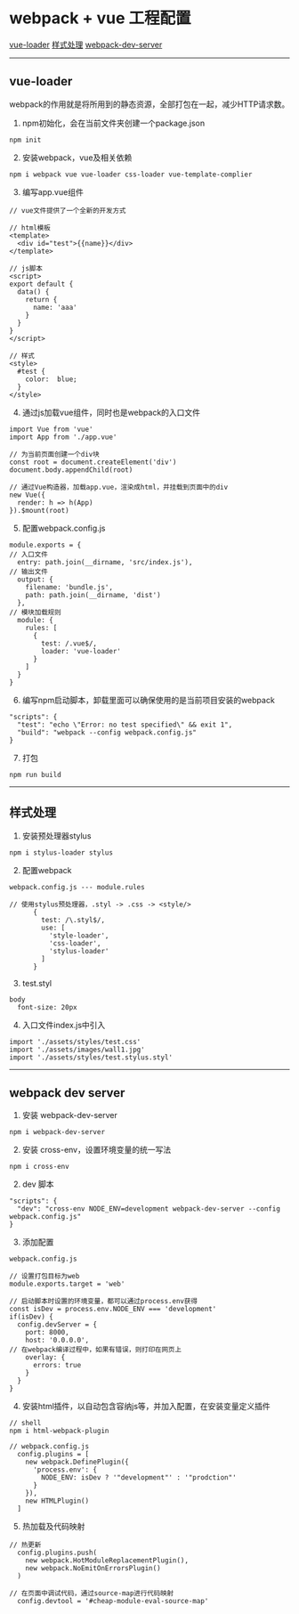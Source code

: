 
# webpack + vue 工程配置

[vue-loader](#vue-loader)
[样式处理](#%E6%A0%B7%E5%BC%8F%E5%A4%84%E7%90%86)
[webpack-dev-server](#webpack-dev-server)

---
## vue-loader

webpack的作用就是将所用到的静态资源，全部打包在一起，减少HTTP请求数。

1. npm初始化，会在当前文件夹创建一个package.json
```
npm init
```

2. 安装webpack，vue及相关依赖
```
npm i webpack vue vue-loader css-loader vue-template-complier
```

3. 编写app.vue组件
```
// vue文件提供了一个全新的开发方式

// html模板
<template>
  <div id="test">{{name}}</div>
</template>

// js脚本
<script>
export default {
  data() {
    return {
      name: 'aaa'
    }
  }
}
</script>

// 样式
<style>
  #test {
    color:  blue;
  }
</style>
```

4. 通过js加载vue组件，同时也是webpack的入口文件
```
import Vue from 'vue'
import App from './app.vue'

// 为当前页面创建一个div块
const root = document.createElement('div')
document.body.appendChild(root)

// 通过Vue构造器，加载app.vue，渲染成html，并挂载到页面中的div
new Vue({
  render: h => h(App)
}).$mount(root)
```

5. 配置webpack.config.js
```
module.exports = {
// 入口文件
  entry: path.join(__dirname, 'src/index.js'),
// 输出文件
  output: {
    filename: 'bundle.js',
    path: path.join(__dirname, 'dist')
  },
// 模块加载规则
  module: {
    rules: [
      {
        test: /.vue$/,
        loader: 'vue-loader'
      }
    ]
  }
}
```

6. 编写npm启动脚本，卸载里面可以确保使用的是当前项目安装的webpack
```
"scripts": {
  "test": "echo \"Error: no test specified\" && exit 1",
  "build": "webpack --config webpack.config.js"
}
```

7. 打包
```
npm run build
```

---

## 样式处理

1. 安装预处理器stylus
```
npm i stylus-loader stylus
```

2. 配置webpack
```
webpack.config.js --- module.rules

// 使用stylus预处理器，.styl -> .css -> <style/>
      {
        test: /\.styl$/,
        use: [
          'style-loader',
          'css-loader',
          'stylus-loader'
        ]
      }
```

3. test.styl
```
body
  font-size: 20px
```

4. 入口文件index.js中引入
```
import './assets/styles/test.css'
import './assets/images/wall1.jpg'
import './assets/styles/test.stylus.styl'
```

---

## webpack dev server

1. 安装 webpack-dev-server
```
npm i webpack-dev-server
```

2. 安装 cross-env，设置环境变量的统一写法
```
npm i cross-env
```

2. dev 脚本
```
"scripts": {
  "dev": "cross-env NODE_ENV=development webpack-dev-server --config webpack.config.js"
}
```

3. 添加配置
```
webpack.config.js

// 设置打包目标为web
module.exports.target = 'web'

// 启动脚本时设置的环境变量，都可以通过process.env获得
const isDev = process.env.NODE_ENV === 'development'
if(isDev) {
  config.devServer = {
    port: 8000,
    host: '0.0.0.0',
// 在webpack编译过程中，如果有错误，则打印在网页上 
    overlay: {
      errors: true
    }
  }
}
```

4. 安装html插件，以自动包含容纳js等，并加入配置，在安装变量定义插件
```
// shell
npm i html-webpack-plugin

// webpack.config.js
  config.plugins = [
    new webpack.DefinePlugin({
      'process.env': {
        NODE_ENV: isDev ? '"development"' : '"prodction"'
      }
    }),
    new HTMLPlugin()
  ]
```

5. 热加载及代码映射
```
// 热更新
  config.plugins.push(
    new webpack.HotModuleReplacementPlugin(),
    new webpack.NoEmitOnErrorsPlugin()
  )
  
// 在页面中调试代码，通过source-map进行代码映射
  config.devtool = '#cheap-module-eval-source-map'
```
